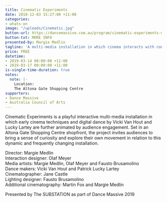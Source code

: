 ```yaml
---
title: Cinematic Experiments
date: 2018-12-03 15:27:00 +11:00
categories:
- whats-on
image: "/uploads/Cinematic.jpg"
button-url: https://dancemassive.com.au/program/cinematic-experiments-multi-media-installation/
button-txt: MORE INFO
presented-by: Margie Medlin
tagline: 'A multi-media installation in which cinema interacts with contemporary dance. '
price: FREE
datetime:
- 2019-03-14 00:00:00 +11:00
- 2019-03-17 00:00:00 +11:00
is-single-time-duration: true
notes:
  note: |-
    Location:
    The Altona Gate Shopping Centre
supporters:
- Dance Massive
- Australia Council of Arts
---
```


Cinematic Experiments is a playful interactive multi-media installation in which early cinema techniques and digital dance by Vicki Van Hout and Lucky Lartey are further animated by audience engagement. Set in an Altona Gate Shopping Centre shopfront, the project invites audiences to bring a sense of curiosity and explore their own movement in relation to this dynamic and frequently changing installation.

Director: Margie Medlin <br>
Interaction designer: Olaf Meyer <br>
Media artists: Margie Medlin, Olaf Meyer and Fausto Brusamolino <br>
Dance makers: Vicki Van Hout and Patrick Lucky Lartey <br>
Cinematographer: Jane Castle <br>
Lighting designer: Fausto Brusamolino <br>
Additional cinematography: Martin Fox and Margie Medlin <br>

Presented by The SUBSTATION as part of Dance Massive 2019
